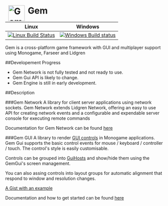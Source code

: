 <img src="https://raw.githubusercontent.com/gmich/Gem/master/Gem.Engine/Content/gem.png" width="52" height="50" alt="Gem logo" title="Gem" hspace="10" align="left">    Gem  
===================================

|       Linux             |      Windows           | 
|-------------------------|------------------------|
|[![Linux Build Status](https://travis-ci.org/gmich/Gem.svg)](https://travis-ci.org/gmich/Gem) | [![Windows Build status](https://ci.appveyor.com/api/projects/status/2kb9f1h05hksb3ry?svg=true)](https://ci.appveyor.com/project/gmich/gem) | 



 
Gem is a cross-platform game framework with GUI and multiplayer support using Monogame, Farseer and Lidgren

##Developement Progress

* Gem Network is not fully tested and not ready to use. 
* Gem Gui API is likely to change.
* Gem Engine is still in early development.

##Description

###Gem Network
A library for client server applications using network sockets. Gem Network extends Lidgren Network, offering an easy to use API for creating network events and a configurable and expendable server console for executing remote commands

Documentation for Gem Network can be found [here](https://github.com/gmich/Gem/wiki/Gem.Network)

###Gem GUI
A library to render [GUI controls](https://github.com/gmich/Gem/wiki/GemGui-Controls) in Monogame applications. 
Gem Gui supports the basic control events for mouse / keyboard / controller / touch. 
The control's style is easily customisable. 

Controls can be grouped into [GuiHosts](https://github.com/gmich/Gem/wiki/GemGui-Host) and show/hide them using the GemGui's screen management.

You can also assing controls into layout groups for automatic alignment that respond to window and resolution changes.

[A Gist with an example](https://gist.github.com/gmich/aee2e5cd3e7866df1446#file-gistfile1-cs)


Documentation and how to get started can be found [here](https://github.com/gmich/Gem/wiki)
